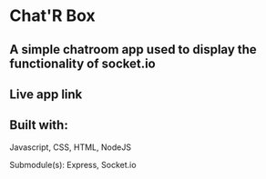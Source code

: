 # Chat'R Box

## A simple chatroom app used to display the functionality of socket.io

## Live app link

## Built with:
Javascript, CSS, HTML, NodeJS

Submodule(s): Express, Socket.io